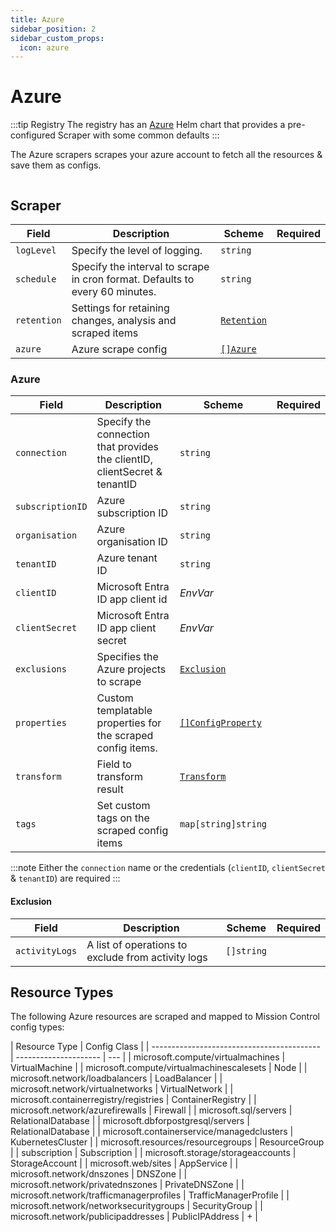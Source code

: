 ```yaml
---
title: Azure
sidebar_position: 2
sidebar_custom_props:
  icon: azure
---
```


# <Icon name="azure"/> Azure

:::tip Registry
The registry has an [Azure](/registry/azure) Helm chart that provides a pre-configured Scraper with some common defaults
:::

The Azure scrapers scrapes your azure account to fetch all the resources & save them as configs.

```yaml title="azure-scraper.yaml" file=<rootDir>/modules/config-db/fixtures/azure.yaml

```

## Scraper

| Field       | Description                                                                  | Scheme                                             | Required |
| ----------- | ---------------------------------------------------------------------------- | -------------------------------------------------- | -------- |
| `logLevel`  | Specify the level of logging.                                                | `string`                                           |          |
| `schedule`  | Specify the interval to scrape in cron format. Defaults to every 60 minutes. | `string`                                           |          |
| `retention` | Settings for retaining changes, analysis and scraped items                   | [`Retention`](/guide/config-db/concepts/retention) |          |
| `azure`     | Azure scrape config                                                          | [`[]Azure`](#azure)                                |          |

### Azure

| Field            | Description                                                                | Scheme                                                | Required |
| ---------------- | -------------------------------------------------------------------------- | ----------------------------------------------------- | -------- |
| `connection`     | Specify the connection that provides the clientID, clientSecret & tenantID | `string`                                              |          |
| `subscriptionID` | Azure subscription ID                                                      | `string`                                              |          |
| `organisation`   | Azure organisation ID                                                      | `string`                                              |          |
| `tenantID`       | Azure tenant ID                                                            | `string`                                              |          |
| `clientID`       | Microsoft Entra ID app client id                                           | <CommonLink to="secrets">_EnvVar_</CommonLink>        |          |
| `clientSecret`   | Microsoft Entra ID app client secret                                       | <CommonLink to="secrets">_EnvVar_</CommonLink>        |          |
| `exclusions`     | Specifies the Azure projects to scrape                                     | [`Exclusion`](#exclusion)                             |          |
| `properties`     | Custom templatable properties for the scraped config items.                | [`[]ConfigProperty`](/reference/config-db/properties) |          |
| `transform`      | Field to transform result                                                  | [`Transform`](/guide/config-db/concepts/transform)    |          |
| `tags`           | Set custom tags on the scraped config items                                | `map[string]string`                                   |          |

:::note
Either the `connection` name or the credentials (`clientID`, `clientSecret` & `tenantID`) are required
:::

#### Exclusion

| Field          | Description                                        | Scheme     | Required |
| -------------- | -------------------------------------------------- | ---------- | -------- |
| `activityLogs` | A list of operations to exclude from activity logs | `[]string` |          |

## Resource Types

The following Azure resources are scraped and mapped to Mission Control config types:

| Resource Type                              | Config Class          |
| ------------------------------------------ | --------------------- | --- |
| microsoft.compute/virtualmachines          | VirtualMachine        |
| microsoft.compute/virtualmachinescalesets  | Node                  |
| microsoft.network/loadbalancers            | LoadBalancer          |
| microsoft.network/virtualnetworks          | VirtualNetwork        |
| microsoft.containerregistry/registries     | ContainerRegistry     |
| microsoft.network/azurefirewalls           | Firewall              |
| microsoft.sql/servers                      | RelationalDatabase    |
| microsoft.dbforpostgresql/servers          | RelationalDatabase    |
| microsoft.containerservice/managedclusters | KubernetesCluster     |
| microsoft.resources/resourcegroups         | ResourceGroup         |
| subscription                               | Subscription          |
| microsoft.storage/storageaccounts          | StorageAccount        |
| microsoft.web/sites                        | AppService            |
| microsoft.network/dnszones                 | DNSZone               |
| microsoft.network/privatednszones          | PrivateDNSZone        |
| microsoft.network/trafficmanagerprofiles   | TrafficManagerProfile |
| microsoft.network/networksecuritygroups    | SecurityGroup         |
| microsoft.network/publicipaddresses        | PublicIPAddress       | +   |
